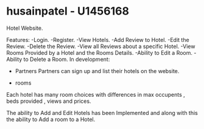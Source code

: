 # husainpatel - U1456168
Hotel Website.

Features:
-Login.
-Register.
-View Hotels.
-Add Review to Hotel.
-Edit the  Review.
-Delete the Review.
-View all Reviews about a specific Hotel.
-View Rooms Provided by a Hotel and the Rooms Details.
-Ability to Edit a Room.
-Ability to Delete a Room.
In development: 
- Partners
Partners can sign up and list their hotels on the website.

- rooms

Each hotel has many room choices with differences in max occupents , beds provided , views and prices.

The ability to Add and  Edit Hotels has been Implemented and along with this the ability to Add a room to a Hotel.
